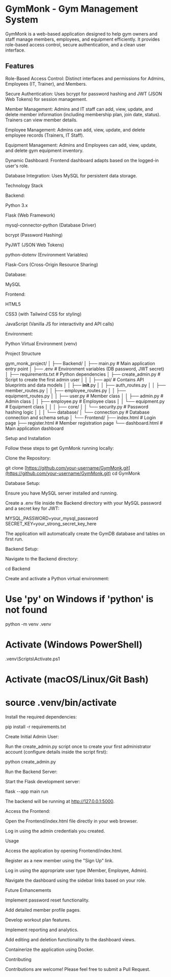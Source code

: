 # GymMonk - Gym Management System

GymMonk is a web-based application designed to help gym owners and staff manage members, employees, and equipment efficiently. It provides role-based access control, secure authentication, and a clean user interface.

## Features

Role-Based Access Control: Distinct interfaces and permissions for Admins, Employees (IT, Trainer), and Members.

Secure Authentication: Uses bcrypt for password hashing and JWT (JSON Web Tokens) for session management.

Member Management: Admins and IT staff can add, view, update, and delete member information (including membership plan, join date, status). Trainers can view member details.

Employee Management: Admins can add, view, update, and delete employee records (Trainers, IT Staff).

Equipment Management: Admins and Employees can add, view, update, and delete gym equipment inventory.

Dynamic Dashboard: Frontend dashboard adapts based on the logged-in user's role.

Database Integration: Uses MySQL for persistent data storage.

Technology Stack

Backend:

Python 3.x

Flask (Web Framework)

mysql-connector-python (Database Driver)

bcrypt (Password Hashing)

PyJWT (JSON Web Tokens)

python-dotenv (Environment Variables)

Flask-Cors (Cross-Origin Resource Sharing)

Database:

MySQL

Frontend:

HTML5

CSS3 (with Tailwind CSS for styling)

JavaScript (Vanilla JS for interactivity and API calls)

Environment:

Python Virtual Environment (venv)

Project Structure

gym_monk_project/
│
├── Backend/
│   ├── main.py             # Main application entry point
│   ├── .env                # Environment variables (DB password, JWT secret)
│   ├── requirements.txt    # Python dependencies
│   ├── create_admin.py     # Script to create the first admin user
│   │
│   ├── api/                # Contains API blueprints and data models
│   │   ├── __init__.py
│   │   ├── auth_routes.py
│   │   ├── member_routes.py
│   │   ├── employee_routes.py
│   │   ├── equipment_routes.py
│   │   ├── user.py         # Member class
│   │   ├── admin.py        # Admin class
│   │   ├── employee.py     # Employee class
│   │   └── equipment.py    # Equipment class
│   │
│   ├── core/
│   │   └── security.py     # Password hashing logic
│   │
│   └── database/
│       └── connection.py   # Database connection and schema setup
│
└── Frontend/
    ├── index.html          # Login page
    ├── register.html       # Member registration page
    └── dashboard.html      # Main application dashboard


Setup and Installation

Follow these steps to get GymMonk running locally:

Clone the Repository:

git clone [https://github.com/your-username/GymMonk.git](https://github.com/your-username/GymMonk.git)
cd GymMonk


Database Setup:

Ensure you have MySQL server installed and running.

Create a .env file inside the Backend directory with your MySQL password and a secret key for JWT:

MYSQL_PASSWORD=your_mysql_password
SECRET_KEY=your_strong_secret_key_here


The application will automatically create the GymDB database and tables on first run.

Backend Setup:

Navigate to the Backend directory:

cd Backend


Create and activate a Python virtual environment:

# Use 'py' on Windows if 'python' is not found
python -m venv .venv
# Activate (Windows PowerShell)
.venv\Scripts\Activate.ps1
# Activate (macOS/Linux/Git Bash)
# source .venv/bin/activate


Install the required dependencies:

pip install -r requirements.txt


Create Initial Admin User:

Run the create_admin.py script once to create your first administrator account (configure details inside the script first):

python create_admin.py


Run the Backend Server:

Start the Flask development server:

flask --app main run


The backend will be running at http://127.0.0.1:5000.

Access the Frontend:

Open the Frontend/index.html file directly in your web browser.

Log in using the admin credentials you created.

Usage

Access the application by opening Frontend/index.html.

Register as a new member using the "Sign Up" link.

Log in using the appropriate user type (Member, Employee, Admin).

Navigate the dashboard using the sidebar links based on your role.

Future Enhancements

Implement password reset functionality.

Add detailed member profile pages.

Develop workout plan features.

Implement reporting and analytics.

Add editing and deletion functionality to the dashboard views.

Containerize the application using Docker.

Contributing

Contributions are welcome! Please feel free to submit a Pull Request.
